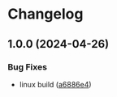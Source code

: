 # Changelog

## 1.0.0 (2024-04-26)


### Bug Fixes

* linux build ([a6886e4](https://github.com/notebox/nbfm/commit/a6886e4ec29f9acd53c5b0b20b323b828c02ca41))
